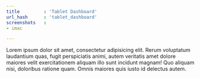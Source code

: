 ```yaml
---
title         : 'Tablet Dashboard'
url_hash      : 'tablet_dashboard'
screenshots   :
- imac

---
```

Lorem ipsum dolor sit amet, consectetur adipisicing elit. Rerum voluptatum laudantium quas, fugit perspiciatis animi, autem veritatis amet dolore maiores velit exercitationem aliquam illo sunt incidunt magnam! Quo aliquam nisi, doloribus ratione quam. Omnis maiores quis iusto id delectus autem.
